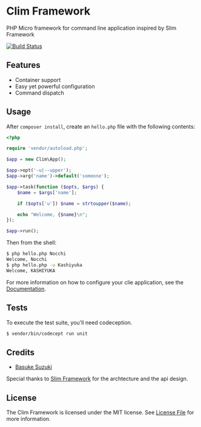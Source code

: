 # Clim Framework
PHP Micro framework for command line application inspired by Slim Framework

[![Build Status](https://travis-ci.org/climphp/Clim.svg?branch=master)](https://travis-ci.org/climphp/Clim)

## Features

- Container support
- Easy yet powerful configuration
- Command dispatch

## Usage

After `composer install`, create an `hello.php` file with the following contents:

```php
<?php

require 'vendor/autoload.php';

$app = new Clim\App();

$app->opt('-u|--upper');
$app->arg('name')->default('someone');

$app->task(function ($opts, $args) {
	$name = $args['name'];

	if ($opts['u']) $name = strtoupper($name);

    echo "Welcome, {$name}\n";
});

$app->run();
```

Then from the shell:

```bash
$ php hello.php Nocchi
Welcome, Nocchi
$ php hello.php -u Kashiyuka
Welcome, KASHIYUKA
```

For more information on how to configure your clie application, see the [Documentation](https://www.climframework.com/docs/start/cli.html).

## Tests

To execute the test suite, you'll need codeception. 

```bash
$ vendor/bin/codecept run unit
```

## Credits

- [Basuke Suzuki](https://github.com/basuke)

Special thanks to [Slim Framework](https://www.slimframework.com/) for the archtecture and the api design.

## License

The Clim Framework is licensed under the MIT license. See [License File](LICENSE) for more information.
